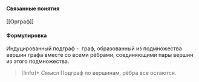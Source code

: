 #### Связанные понятия
[[Орграф]]

#### Формулировка
Индуцированный подграф -  граф, образованный из подмножества вершин графа вместе со всеми рёбрами, соединяющими пары вершин из этого подмножества.

>[!info]+ Смысл
>Подграф по вершинам, рёбра все остаются.






